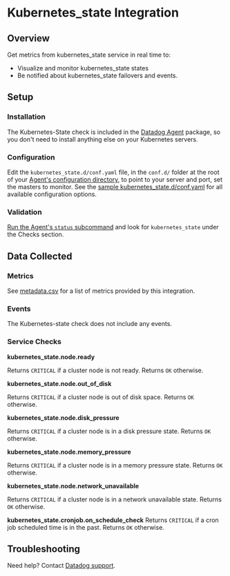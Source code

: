 # Kubernetes_state Integration

## Overview

Get metrics from kubernetes_state service in real time to:

* Visualize and monitor kubernetes_state states
* Be notified about kubernetes_state failovers and events.

## Setup
### Installation

The Kubernetes-State check is included in the [Datadog Agent][1] package, so you don't need to install anything else on your Kubernetes servers.

### Configuration

Edit the `kubernetes_state.d/conf.yaml` file, in the `conf.d/` folder at the root of your [Agent's configuration directory][2], to point to your server and port, set the masters to monitor. See the [sample kubernetes_state.d/conf.yaml][3] for all available configuration options.

### Validation

[Run the Agent's `status` subcommand][4] and look for `kubernetes_state` under the Checks section.

## Data Collected
### Metrics
See [metadata.csv][5] for a list of metrics provided by this integration.

### Events
The Kubernetes-state check does not include any events.

### Service Checks
**kubernetes_state.node.ready**

Returns `CRITICAL` if a cluster node is not ready.
Returns `OK` otherwise.

**kubernetes_state.node.out_of_disk**

Returns `CRITICAL` if a cluster node is out of disk space.
Returns `OK` otherwise.

**kubernetes_state.node.disk_pressure**

Returns `CRITICAL` if a cluster node is in a disk pressure state.
Returns `OK` otherwise.

**kubernetes_state.node.memory_pressure**

Returns `CRITICAL` if a cluster node is in a memory pressure state.
Returns `OK` otherwise.

**kubernetes_state.node.network_unavailable**

Returns `CRITICAL` if a cluster node is in a network unavailable state.
Returns `OK` otherwise.

**kubernetes_state.cronjob.on_schedule_check**
Returns `CRITICAL` if a cron job scheduled time is in the past.
Returns `OK` otherwise.

## Troubleshooting
Need help? Contact [Datadog support][6].

[1]: https://app.datadoghq.com/account/settings#agent
[2]: https://docs.datadoghq.com/agent/guide/agent-configuration-files/#agent-configuration-directory
[3]: https://github.com/DataDog/integrations-core/blob/master/kubernetes_state/datadog_checks/kubernetes_state/data/conf.yaml.example
[4]: https://docs.datadoghq.com/agent/guide/agent-commands/#agent-status-and-information
[5]: https://github.com/DataDog/integrations-core/blob/master/kubernetes_state/metadata.csv
[6]: https://docs.datadoghq.com/help
